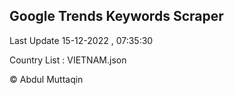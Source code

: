 

## Google Trends Keywords Scraper 
 
Last Update 15-12-2022 , 07:35:30

Country List :
VIETNAM.json



© Abdul Muttaqin 
